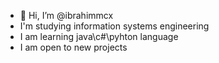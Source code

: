- 👋 Hi, I’m @ibrahimmcx
- I'm studying information systems engineering
- I am learning java\c#\pyhton language
- I am open to new projects

<!---
ibrahimmcx/ibrahimmcx is a ✨ special ✨ repository because its `README.md` (this file) appears on your GitHub profile.
You can click the Preview link to take a look at your changes.
--->
